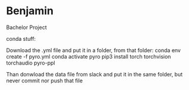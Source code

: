 # Benjamin
Bachelor Project

conda stuff:

Download the .yml file and put it in a folder, from that folder:
  conda env create -f pyro.yml 
  conda activate pyro
  pip3 install torch torchvision torchaudio pyro-ppl 

Than donwload the data file from slack and put it in the same folder, but never commit nor push that file
